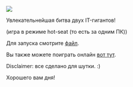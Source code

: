 ![](https://i.imgur.com/qIEH4Z5.png)

Увлекательнейшая битва двух IT-гигантов!

(игра в режиме hot-seat (то есть за одним ПК))

Для запуска смотрите [файл](https://github.com/StellarProcy/Hello-Mediasoft/blob/tic_tac_toe/JS-Mediasoft_tic_tac_toe.html).

Вы также можете поиграть онлайн [вот тут](https://448214.playcode.io/).

Disclaimer: все сделано для шутки. :)

Хорошего вам дня!
